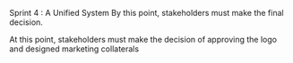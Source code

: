 Sprint 4 : A Unified System
By this point, stakeholders must make the final decision. 
<show a single major concepts with a complete system>

At this point, stakeholders must make the decision of approving the logo and designed marketing collaterals